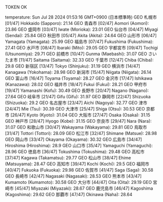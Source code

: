 TOKEN OK

temperature: Sun Jul 28 2024 01:53:16 GMT+0900 (日本標準時)
GEO 札幌市
[01/47] Hokkaido (Sapporo): 21.14
GEO 青森市
[02/47] Aomori (Aomori): 23.86
GEO 盛岡市
[03/47] Iwate (Morioka): 23.01
GEO 仙台市
[04/47] Miyagi (Sendai): 25.84
GEO 秋田市
[05/47] Akita (Akita): 24.64
GEO 山形市
[06/47] Yamagata (Yamagata): 25.99
GEO 福島市
[07/47] Fukushima (Fukushima): 27.41
GEO 水戸市
[08/47] Ibaraki (Mito): 29.05
GEO 宇都宮市
[09/47] Tochigi (Utsunomiya): 29.71
GEO 前橋市
[10/47] Gunma (Maebashi): 31.07
GEO さいたま市
[11/47] Saitama (Saitama): 32.33
GEO 千葉市
[12/47] Chiba (Chiba): 29.8
GEO 新宿区
[13/47] Tokyo (Shinjuku): 31.19
GEO 横浜市
[14/47] Kanagawa (Yokohama): 28.98
GEO 新潟市
[15/47] Niigata (Niigata): 26.14
GEO 富山市
[16/47] Toyama (Toyama): 28.27
GEO 金沢市
[17/47] Ishikawa (Kanazawa): 28.02
GEO 福井市
[18/47] Fukui (Fukui): 28.21
GEO 甲府市
[19/47] Yamanashi (Kofu): 30.49
GEO 長野市
[20/47] Nagano (Nagano): 27.64
GEO 岐阜市
[21/47] Gifu (Gifu): 31.97
GEO 静岡市
[22/47] Shizuoka (Shizuoka): 29.2
GEO 名古屋市
[23/47] Aichi (Nagoya): 32.77
GEO 津市
[24/47] Mie (Tsu): 30.39
GEO 大津市
[25/47] Shiga (Otsu): 30.53
GEO 京都市
[26/47] Kyoto (Kyoto): 31.04
GEO 大阪市
[27/47] Osaka (Osaka): 31.15
GEO 神戸市
[28/47] Hyogo (Kobe): 31.15
GEO 奈良市
[29/47] Nara (Nara): 31.07
GEO 和歌山市
[30/47] Wakayama (Wakayama): 29.81
GEO 鳥取市
[31/47] Tottori (Tottori): 28.09
GEO 松江市
[32/47] Shimane (Matsue): 28.98
GEO 岡山市
[33/47] Okayama (Okayama): 30.32
GEO 広島市
[34/47] Hiroshima (Hiroshima): 28.9
GEO 山口市
[35/47] Yamaguchi (Yamaguchi): 28.96
GEO 徳島市
[36/47] Tokushima (Tokushima): 29.48
GEO 高松市
[37/47] Kagawa (Takamatsu): 29.77
GEO 松山市
[38/47] Ehime (Matsuyama): 28.47
GEO 高知市
[39/47] Kochi (Kochi): 29.5
GEO 福岡市
[40/47] Fukuoka (Fukuoka): 29.98
GEO 佐賀市
[41/47] Saga (Saga): 30.58
GEO 長崎市
[42/47] Nagasaki (Nagasaki): 28.53
GEO 熊本市
[43/47] Kumamoto (Kumamoto): 30.58
GEO 大分市
[44/47] Oita (Oita): 29.19
GEO 宮崎市
[45/47] Miyazaki (Miyazaki): 28.67
GEO 鹿児島市
[46/47] Kagoshima (Kagoshima): 29.62
GEO 那覇市
[47/47] Okinawa (Naha): 28.64
